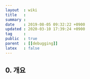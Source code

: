 ```yaml
---
layout  : wiki
title   : 
summary : 
date    : 2019-08-05 09:32:22 +0900
updated : 2020-03-10 17:39:24 +0900
tag     : 
public  : true
parent  : [[debugging]]
latex   : false
---
```


## 0. 개요 
